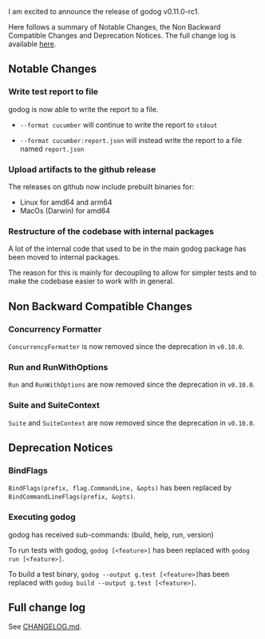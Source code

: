 I am excited to announce the release of godog v0.11.0-rc1.

Here follows a summary of Notable Changes, the Non Backward Compatible Changes and Deprecation Notices.
The full change log is available [here](https://github.com/cucumber/godog/blob/master/CHANGELOG.md#v0110-rc1).


Notable Changes
---------------

### Write test report to file
godog is now able to write the report to a file.

- `--format cucumber` will continue to write the report to `stdout`

- `--format cucumber:report.json` will instead write the report to a file named `report.json`

### Upload artifacts to the github release
The releases on github now include prebuilt binaries for:
- Linux for amd64 and arm64
- MacOs (Darwin) for amd64

### Restructure of the codebase with internal packages
A lot of the internal code that used to be in the main godog package has been moved to internal packages.

The reason for this is mainly for decoupling to allow for simpler tests and to make the codebase easier to work with in general.

Non Backward Compatible Changes
-------------------------------

### Concurrency Formatter
`ConcurrencyFormatter` is now removed since the deprecation in `v0.10.0`.

### Run and RunWithOptions
`Run` and `RunWithOptions` are now removed since the deprecation in `v0.10.0`.

### Suite and SuiteContext
`Suite` and `SuiteContext` are now removed since the deprecation in `v0.10.0`.

Deprecation Notices
-------------------

### BindFlags
`BindFlags(prefix, flag.CommandLine, &opts)` has been replaced by `BindCommandLineFlags(prefix, &opts)`.

### Executing godog
godog has received sub-commands: (build, help, run, version)

To run tests with godog, `godog [<feature>]` has been replaced with `godog run [<feature>]`.

To build a test binary, `godog --output g.test [<feature>]`has been replaced with `godog build --output g.test [<feature>]`.

Full change log
---------------

See [CHANGELOG.md](https://github.com/cucumber/godog/blob/master/CHANGELOG.md#v0110-rc1).